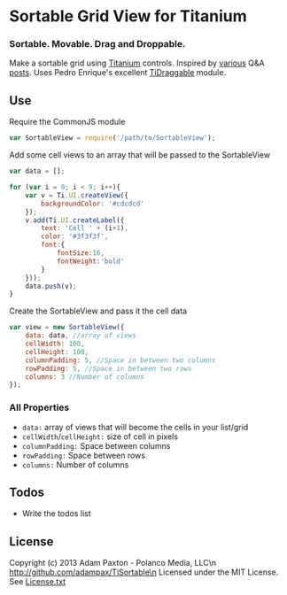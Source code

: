 # Sortable Grid View for Titanium

### Sortable. Movable. Drag and Droppable.

Make a sortable grid using [Titanium](http://developer.appcelerator.com) controls. Inspired by [various](http://developer.appcelerator.com/question/67631/grid-view-is-possible-or-not) Q&A [posts](http://developer.appcelerator.com/question/101071/drag-and-drop). Uses Pedro Enrique's excellent [TiDraggable](https://github.com/pec1985/TiDraggable) module.

## Use

Require the CommonJS module

```javascript
var SortableView = require('/path/to/SortableView');
```

Add some cell views to an array that will be passed to the SortableView

```javascript
var data = [];

for (var i = 0; i < 9; i++){
    var v = Ti.UI.createView({
        backgroundColor: '#cdcdcd'
    });
    v.add(Ti.UI.createLabel({
        text: 'Cell ' + (i+1),
        color: '#3f3f3f',
        font:{
        	fontSize:16,
        	fontWeight:'bold'
        }
    }));
    data.push(v);	
}
```

Create the SortableView and pass it the cell data

```javascript
var view = new SortableView({
    data: data, //array of views
    cellWidth: 100,
    cellHeight: 100,
    columnPadding: 5, //Space in between two columns
    rowPadding: 5, //Space in between two rows
    columns: 3 //Number of columns		
});
```

### All Properties
* `data:` array of views that will become the cells in your list/grid
* `cellWidth`/`cellHeight:` size of cell in pixels
* `columnPadding:` Space between columns
* `rowPadding:` Space between rows
* `columns:` Number of columns

## Todos
* Write the todos list

## License
Copyright (c) 2013 Adam Paxton - Polanco Media, LLC\n
http://github.com/adampax/TiSortable\n
Licensed under the MIT License. See [License.txt](https://github.com/adampax/TiSortable/blob/master/LICENSE.txt)

